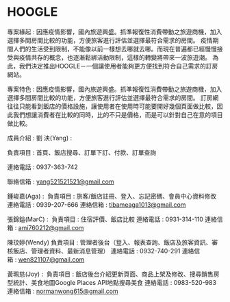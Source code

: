 # HOOGLE

專案緣起 : 
    因應疫情影響，國內旅遊興盛。抓準報復性消費帶動之旅遊商機，加入選擇多間房間比較的功能，方便旅客進行評估並選擇最符合需求的房間。
    疫情期間人們的生活受到限制，不能像以前一樣想去哪就去哪。而現在普遍都已經慢慢接受與疫情共存的概念，也逐漸鬆綁活動限制，這樣的轉變將帶來一波旅遊潮。
    為此，我們決定推出HOOGLE－一個讓使用者能夠更方便找到符合自己需求的訂房網站。

專案特色 :
    因應疫情影響，國內旅遊興盛。抓準報復性消費帶動之旅遊商機，加入選擇多間房間比較的功能，方便旅客進行評估並選擇最符合需求的房間。
    訂房網往往只能看到飯店的價格設施，讓使用者在使用時可能要開好幾個頁面做比較，因此我們想讓消費者在比較的同時，比的不只是價格，而是可以針對自己在意的項目做比較。
    
成員介紹 :
劉 泱(Yang) : 

負責項目 : 首頁、飯店搜尋、訂單下訂、付款、訂單查詢

連絡電話 : 0937-363-742

聯絡信箱 : yang521521521@gmail.com
    
鍾峻嘉(Aga) : 
負責項目 : 旅客/飯店註冊、登入、忘記密碼、會員中心資料修改
連絡電話 : 0939-207-666
連絡信箱 : tibameaga1013@gmail.com
    
張錦鎰(MarC) : 
負責項目 : 住宿評價、飯店比較
連絡電話 : 0931-314-110
連絡信箱 : ami760212@gmail.com

陳玟婷(Wendy)
負責項目 : 管理者後台（登入、報表查詢、飯店及旅客資訊、審核飯店、管理者資料、最新消息管理）
連絡電話 : 0932-740-291
連絡信箱 : wen821107@gmail.com

黃珮慈(Joy) : 
負責項目 : 飯店後台介紹更新頁面、商品上架及修改、搜尋銷售房型統計、美食地圖Google Places API地點搜尋美食
連絡電話 : 0983-520-983
連絡信箱 : normanwong615@gmail.com
    


